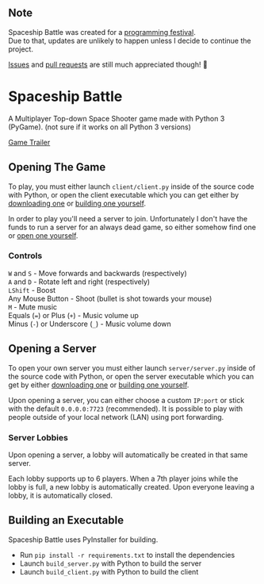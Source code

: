 ## Note

Spaceship Battle was created for a [programming festival](https://youtu.be/6lAnvImfSwE). \
Due to that, updates are unlikely to happen unless I decide to continue the project.

[Issues](https://github.com/D4isDAVID/Spaceship-Battle/issues/) and [pull requests](https://github.com/D4isDAVID/Spaceship-Battle/pulls) are still much appreciated though! 🙂

# Spaceship Battle

A Multiplayer Top-down Space Shooter game made with Python 3 (PyGame). (not sure if it works on all Python 3 versions)

[Game Trailer](https://www.youtube.com/watch?v=hjskJzHCGd8)

## Opening The Game

To play, you must either launch `client/client.py` inside of the source code with Python, or open the client executable which you can get either by [downloading one](https://github.com/D4isDAVID/Spaceship-Battle/releases) or [building one yourself](#building-an-executable).

In order to play you'll need a server to join. Unfortunately I don't have the funds to run a server for an always dead game, so either somehow find one or [open one yourself](#opening-a-server).

### Controls

`W` and `S` - Move forwards and backwards (respectively) \
`A` and `D` - Rotate left and right (respectively) \
`LShift` - Boost \
Any Mouse Button - Shoot (bullet is shot towards your mouse) \
`M` - Mute music \
Equals (`=`) or Plus (`+`) - Music volume up \
Minus (`-`) or Underscore (`_`) - Music volume down

## Opening a Server

To open your own server you must either launch `server/server.py` inside of the source code with Python, or open the server executable which you can get by either [downloading one](https://github.com/D4isDAVID/Spaceship-Battle/releases) or [building one yourself](#building-an-executable).

Upon opening a server, you can either choose a custom `IP:port` or stick with the default `0.0.0.0:7723` (recommended).
It is possible to play with people outside of your local network (LAN) using port forwarding.

### Server Lobbies

Upon opening a server, a lobby will automatically be created in that same server.

Each lobby supports up to 6 players. When a 7th player joins while the lobby is full, a new lobby is automatically created.
Upon everyone leaving a lobby, it is automatically closed.

## Building an Executable

Spaceship Battle uses PyInstaller for building.
* Run `pip install -r requirements.txt` to install the dependencies
* Launch `build_server.py` with Python to build the server
* Launch `build_client.py` with Python to build the client
